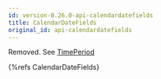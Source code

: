 ```yaml
---
id: version-0.26.0-api-calendardatefields
title: CalendarDateFields
original_id: api-calendardatefields
---
```


Removed. See [TimePeriod](api-timeperiod.html)

{%refs CalendarDateFields}
